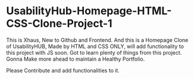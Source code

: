 # UsabilityHub-Homepage-HTML-CSS-Clone-Project-1
This is Xhaus, New to Github and Frontend.
And this is a Homepage Clone of UsabilityHUB, Made by HTML and CSS ONLY, will add functionality to this project with JS soon.
Got to learn plenty of things from this project.
Gonna Make more ahead to maintain a Healthy Portfolio.

Please Contribute and add functionalities to it.
